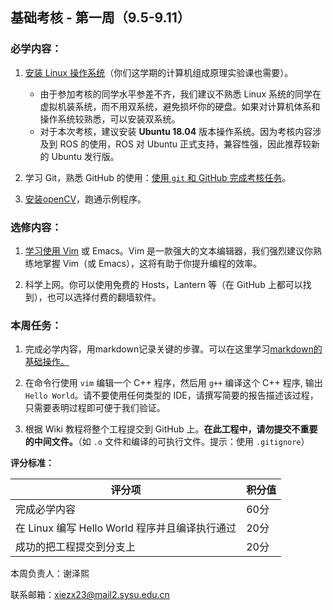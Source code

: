 ## 基础考核 - 第一周（9.5-9.11）

### 必学内容：

1. [安装 Linux 操作系统](https://github.com/SYSU-AERO-SWIFT/Tutorial_2022/blob/main/Doc/%E7%8E%AF%E5%A2%83%E9%85%8D%E7%BD%AE%E4%B8%8E%E5%87%86%E5%A4%87.md)（你们这学期的计算机组成原理实验课也需要）。

   - 由于参加考核的同学水平参差不齐，我们建议不熟悉 Linux 系统的同学在虚拟机装系统，而不用双系统，避免损坏你的硬盘。如果对计算机体系和操作系统较熟悉，可以安装双系统。
   - 对于本次考核，建议安装 **Ubuntu 18.04** 版本操作系统。因为考核内容涉及到 ROS 的使用，ROS 对 Ubuntu 正式支持，兼容性强，因此推荐较新的 Ubuntu 发行版。

2. 学习 Git，熟悉 GitHub 的使用：[使用 `git` 和 GitHub 完成考核任务](https://github.com/SYSU-AERO-SWIFT/Tutorial_2022/blob/main/Doc/%E5%9F%BA%E4%BA%8Egit%E5%92%8CGitHub%E5%AE%8C%E6%88%90%E8%80%83%E6%A0%B8%E4%BB%BB%E5%8A%A1.md)。

3. [安装openCV](https://github.com/SYSU-AERO-SWIFT/Tutorial_2022/blob/main/Doc/%E8%A7%86%E8%A7%89%EF%BC%9A%E5%9F%BA%E4%BA%8EOpencv%E5%AE%8C%E6%88%90%E8%80%83%E6%A0%B8.md)，跑通示例程序。

   

### 选修内容：

1. [学习使用 Vim](https://github.com/SYSU-AERO-SWIFT/Tutorial_2022/blob/main/Doc/%E8%A1%A5%E5%85%85%E7%9F%A5%E8%AF%86%E4%BA%8C.md) 或 Emacs。Vim 是一款强大的文本编辑器，我们强烈建议你熟练地掌握 Vim（或 Emacs），这将有助于你提升编程的效率。

2. 科学上网。你可以使用免费的 Hosts，Lantern 等（在 GitHub 上都可以找到），也可以选择付费的翻墙软件。

   

### 本周任务：

1. 完成必学内容，用markdown记录关键的步骤。可以在这里学习[markdown的基础操作。](https://github.com/SYSU-AERO-SWIFT/Tutorial_2022/blob/main/Doc/%E8%A1%A5%E5%85%85%E7%9F%A5%E8%AF%86%E4%B8%89.md)

2. 在命令行使用 `vim` 编辑一个 C++ 程序，然后用 `g++` 编译这个 C++ 程序, 输出 `Hello World`。请不要使用任何类型的 IDE，请撰写简要的报告描述该过程，只需要表明过程即可便于我们验证。

3. 根据 Wiki 教程将整个工程提交到 GitHub 上。**在此工程中，请勿提交不重要的中间文件。**（如 `.o` 文件和编译的可执行文件。提示：使用 `.gitignore`）

   

**评分标准：**

| 评分项                                         | 积分值 |
| ---------------------------------------------- | ------ |
| 完成必学内容                                   | 60分   |
| 在 Linux 编写 Hello World 程序并且编译执行通过 | 20分   |
| 成功的把工程提交到分支上                       | 20分   |




本周负责人：谢泽熙

联系邮箱：xiezx23@mail2.sysu.edu.cn



